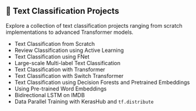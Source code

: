 <h2>📂 Text Classification Projects</h2>

<p>Explore a collection of text classification projects ranging from scratch implementations to advanced Transformer models.</p>

<ul>
  <li>Text Classification from Scratch</li>
  <li>Review Classification using Active Learning</li>
  <li>Text Classification using FNet</li>
  <li>Large-scale Multi-label Text Classification</li>
  <li>Text Classification with Transformer</li>
  <li>Text Classification with Switch Transformer</li>
  <li>Text Classification using Decision Forests and Pretrained Embeddings</li>
  <li>Using Pre-trained Word Embeddings</li>
  <li>Bidirectional LSTM on IMDB</li>
  <li>Data Parallel Training with KerasHub and <code>tf.distribute</code></li>
</ul>

